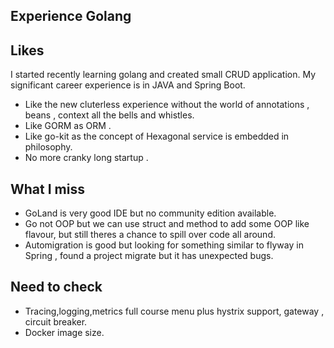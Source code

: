 ## Experience Golang

## Likes

I started recently learning golang and created small CRUD application. My significant career experience is in JAVA and Spring Boot.

- Like the new cluterless experience without the world of annotations , beans , context all the bells and whistles.
- Like GORM as ORM .
- Like go-kit as the concept of Hexagonal service is embedded in philosophy.
- No more cranky long startup . 

## What I miss
- GoLand is very good IDE but no community edition available.
- Go not OOP but we can use struct and method to add some OOP like flavour, but still theres a chance to spill over code all around. 
- Automigration is good but looking for something similar to flyway in Spring , found a project migrate but it has unexpected bugs.

## Need to check
- Tracing,logging,metrics full course menu plus hystrix support, gateway , circuit breaker.
- Docker image size.
